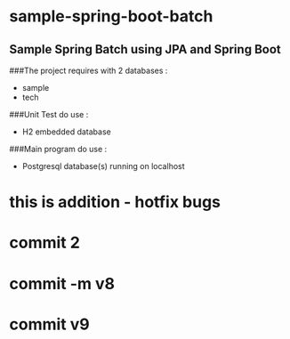 # sample-spring-boot-batch

## Sample Spring Batch using JPA and Spring Boot

###The project requires with 2 databases :
- sample
- tech

###Unit Test do use :
- H2 embedded database

###Main program do use :
- Postgresql database(s) running on localhost


# this is addition - hotfix bugs

# commit 2


# commit -m v8

# commit v9


